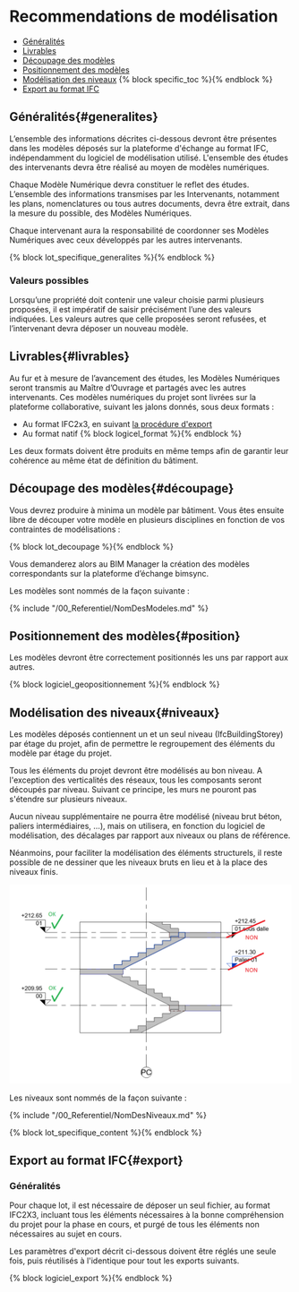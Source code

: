 # Recommendations de modélisation

* [Généralités](#generalites)
* [Livrables](#livrables)
* [Découpage des modèles](#découpage)
* [Positionnement des modèles](#position)
* [Modélisation des niveaux](#niveaux)
{% block specific_toc %}{% endblock %}
* [Export au format IFC](#export)

## Généralités{#generalites}

L’ensemble des informations décrites ci-dessous devront être présentes dans les modèles déposés sur la plateforme d'échange au format IFC, indépendamment du logiciel de modélisation utilisé.
L'ensemble des études des intervenants devra être réalisé au moyen de modèles numériques.

Chaque Modèle Numérique devra constituer le reflet des études. L’ensemble des informations transmises par les Intervenants, notamment les plans, nomenclatures ou tous autres documents, devra être extrait, dans la mesure du possible, des Modèles Numériques.

Chaque intervenant aura la responsabilité de coordonner ses Modèles Numériques avec ceux développés par les autres intervenants.

{% block lot_specifique_generalites %}{% endblock %}

### Valeurs possibles

Lorsqu’une propriété doit contenir une valeur choisie parmi plusieurs proposées, il est impératif de saisir précisément l’une des valeurs indiquées. Les valeurs autres que celle proposées seront refusées, et l’intervenant devra déposer un nouveau modèle.

## Livrables{#livrables}

Au fur et à mesure de l’avancement des études, les Modèles Numériques seront transmis au Maître d’Ouvrage et partagés avec les autres intervenants. Ces modèles numériques du projet sont livrées sur la plateforme collaborative, suivant les jalons donnés, sous deux formats :

* Au format IFC2x3, en suivant [la procédure d'export](#export)
* Au format natif {% block logicel_format %}{% endblock %}

Les deux formats doivent être produits en même temps afin de garantir leur cohérence au même état de définition du bâtiment.

## Découpage des modèles{#découpage}

Vous devrez produire à minima un modèle par bâtiment. Vous êtes ensuite libre de découper votre modèle en plusieurs disciplines en fonction de vos contraintes de modélisations :

{% block lot_decoupage %}{% endblock %}

Vous demanderez alors au BIM Manager la création des modèles correspondants sur la plateforme d’échange bimsync.

Les modèles sont nommés de la façon suivante :

{% include "/00_Referentiel/NomDesModeles.md"  %}

## Positionnement des modèles{#position}

Les modèles devront être correctement positionnés les uns par rapport aux autres.

{% block logiciel_geopositionnement %}{% endblock %}

## Modélisation des niveaux{#niveaux}

Les modèles déposés contiennent un et un seul niveau \(IfcBuildingStorey\) par étage du projet, afin de permettre le regroupement des éléments du modèle par étage du projet.

Tous les éléments du projet devront être modélisés au bon niveau. A l'exception des verticalités des réseaux, tous les composants seront découpés par niveau. Suivant ce principe, les murs ne pouront pas s'étendre sur plusieurs niveaux.

Aucun niveau supplémentaire ne pourra être modélisé \(niveau brut béton, paliers intermédiaires, …\), mais on utilisera, en fonction du logiciel de modélisation, des décalages par rapport aux niveaux ou plans de référence.

Néanmoins, pour faciliter la modélisation des éléments structurels, il reste possible de ne dessiner que les niveaux bruts en lieu et à la place des niveaux finis.

![Modélisation des niveaux](/02_Modelisation/00_communs/images/Niveaux.PNG)

Les niveaux sont nommés de la façon suivante :

{% include "/00_Referentiel/NomDesNiveaux.md"  %}

{% block lot_specifique_content %}{% endblock %}

## Export au format IFC{#export}

### Généralités

Pour chaque lot, il est nécessaire de déposer un seul fichier, au format IFC2X3, incluant tous les éléments nécessaires à la bonne compréhension du projet pour la phase en cours, et purgé de tous les éléments non nécessaires au sujet en cours.

Les paramètres d'export décrit ci-dessous doivent être réglés une seule fois, puis réutilisés à l'identique pour tout les exports suivants.

{% block logiciel_export %}{% endblock %}